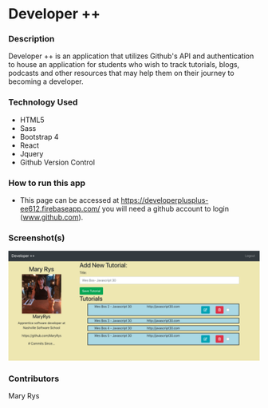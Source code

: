 # Developer ++

### Description
Developer ++ is an application that utilizes Github's API and authentication to house an application for students who wish to track tutorials, blogs, podcasts and other resources that may help them on their journey to becoming a developer.

### Technology Used
* HTML5
* Sass
* Bootstrap 4
* React
* Jquery
* Github Version Control

### How to run this app
* This page can be accessed at https://developerplusplus-ee612.firebaseapp.com/
you will need a github account to login (www.github.com).

### Screenshot(s)
<img src="./public/images/img1.png">

### Contributors
Mary Rys



